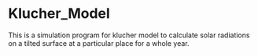 # Klucher_Model
This is a simulation program for klucher model to calculate solar radiations on a tilted surface at a particular place for a whole year.
